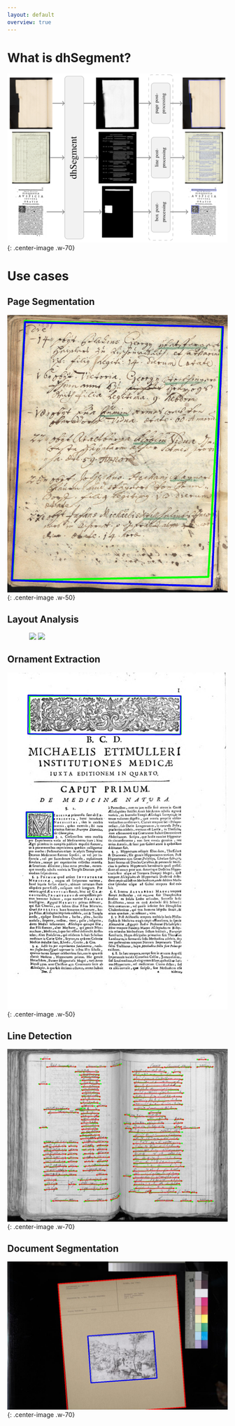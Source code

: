 ```yaml
---
layout: default
overview: true
---
```



# What is dhSegment?

![](assets/images/system.png){: .center-image .w-70}

# Use cases

## Page Segmentation

![](assets/images/page.jpg){: .center-image .w-50}

## Layout Analysis

<div style="margin:0 auto; width: 80%;">
    <image src="assets/images/diva.jpg" style="width: 45%;"></image>
    <image src="assets/images/diva_preds.png" style="width: 45%;"></image>
</div>

## Ornament Extraction

![](assets/images/ornaments.jpg){: .center-image .w-50}

## Line Detection

![](assets/images/cbad.jpg){: .center-image .w-70}

## Document Segmentation

![](assets/images/cini.jpg){: .center-image .w-70}
